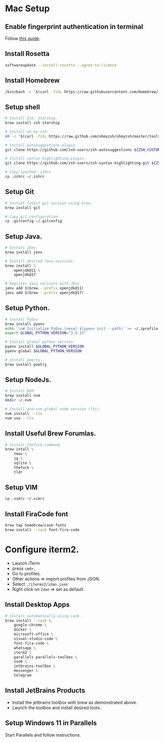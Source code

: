 # Mac Setup
## Enable fingerprint authentication in terminal
Follow [this guide](https://dev.to/equiman/how-to-use-macos-s-touch-id-on-terminal-5fhg).

## Install Rosetta
```bash
softwareupdate --install-rosetta --agree-to-license
``` 

## Install Homebrew
```bash
/bin/bash -c "$(curl -fsSL https://raw.githubusercontent.com/Homebrew/install/HEAD/install.sh)"
```

## Setup shell
```bash
# Install Zsh, Starship.
brew install zsh starship

# Install oh-my-zsh.
sh -c "$(curl -fsSL https://raw.github.com/ohmyzsh/ohmyzsh/master/tools/install.sh)"

# Install autosuggestions plugin.
git clone https://github.com/zsh-users/zsh-autosuggestions ${ZSH_CUSTOM:-~/.oh-my-zsh/custom}/plugins/zsh-autosuggestions

# Install syntax-highlighting plugin.
git clone https://github.com/zsh-users/zsh-syntax-highlighting.git ${ZSH_CUSTOM:-~/.oh-my-zsh/custom}/plugins/zsh-syntax-highlighting

# Copy synched .zshrc.
cp .zshrc ~/.zshrc
```

## Setup Git
```bash
# Install latest git version using brew.
brew install git

# Copy git configuration.
cp .gitconfig ~/.gitconfig
```

## Setup Java.
```bash
# Install JEnv.
brew install jenv 

# Install desired Java versions.
brew install \
    openjdk@11 \
    openjdk@17

# Register Java versions with JEnv.
jenv add $(brew --prefix openjdk@11)
jenv add $(brew --prefix openjdk@17)
```

## Setup Python.
```bash
# Install PyEnv
brew install pyenv
echo '\n# Initialize PyEnv.\neval $(pyenv init --path)' >> ~/.zprofile
export GLOBAL_PYTHON_VERSION="3.9.13"

# Install global python version.
pyenv install $GLOBAL_PYTHON_VERSION
pyenv global $GLOBAL_PYTHON_VERSION

# Install poerty.
brew install poetry
```

## Setup NodeJs.
```bash
# Install NVM.
brew install nvm
mkdir ~/.nvm

# Install and use global node version (lts).
nvm install --lts
nvm use --lts
```

## Install Useful Brew Forumlas.
```bash
# Install thefuck command.
brew intall \
    tmux \
    jq \
    sqlite \
    thefuck \
    tldr
```

## Setup VIM
```bash
cp .vimrc ~/.vimrc
```

## Install FiraCode font
```bash
brew tap homebrew/cask-fonts
brew install --cask font-fira-code
```

# Configure iterm2.
- Launch iTerm
- press `cmd+,` 
- Go to profiles.
- Other actions => import profiles from JSON.
- Select `./iterms2/idan.json`
- Right click on `Idan` => set as default.

## Install Desktop Apps
```bash
# Install automatically using cask.
brew install --cask \
    google-chrome \
    docker \
    microsoft-office \
    visual-studio-code \
    font-fira-code \
    whatsapp \
    iterm2 \
    parallels parallels-toolbox \
    zoom \
    jetbrains-toolbox \
    messenger \
    telegram
```

## Install JetBrains Products
- Install the jetbrains toolbox with brew as demonstrated above.
- Launch the toolbox and install desired tools.

## Setup Windows 11 in Parallels
Start Parallels and follow instructions.
